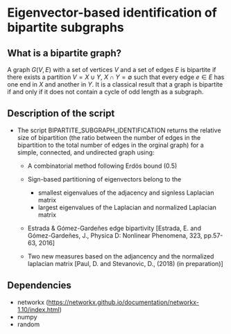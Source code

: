# Eigenvector-based identification of bipartite subgraphs


## What is a bipartite graph?
A graph *G*(*V*, *E*) with a set of vertices *V* and a set of edges *E*
is bipartite if there exists a partition *V* = *X* ∪ *Y*, *X* ∩ *Y* = ∅
such that every edge *e* ∈ *E* has one end in *X* and another in *Y*. It
is a classical result that a graph is bipartite if and only if it does
not contain a cycle of odd length as a subgraph.


## Description of the script
* The script BIPARTITE_SUBGRAPH_IDENTIFICATION returns the relative size of bipartition (the ratio between the number of edges in the bipartition to the total number of edges in the orginal graph) for a simple, connected, and undirected graph using: 
   
   * A combinatorial method following Erdös bound (0.5)
   
   * Sign-based partitioning of eigenvectors belong to the 
   
      *  smallest eigenvalues of the adjacency and signless Laplacian matrix
      *  largest eigenvalues of the Laplacian and normalized Laplacian matrix
      
   * Estrada & Gómez-Gardeñes  edge bipartivity [Estrada, E. and Gómez-Gardeñes, J., Physica D: Nonlinear Phenomena, 323, pp.57-63, 2016]
   
   * Two new measures based on the adjancency and the normalized laplacian matrix [Paul, D. and Stevanovic, D., (2018) (in preparation)] 

## Dependencies

* networkx (https://networkx.github.io/documentation/networkx-1.10/index.html)
* numpy
* random
